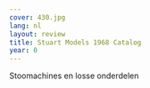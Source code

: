 ```yaml
---
cover: 430.jpg
lang: nl
layout: review
title: Stuart Models 1968 Catalog
year: 0
---
```


Stoomachines en losse onderdelen
